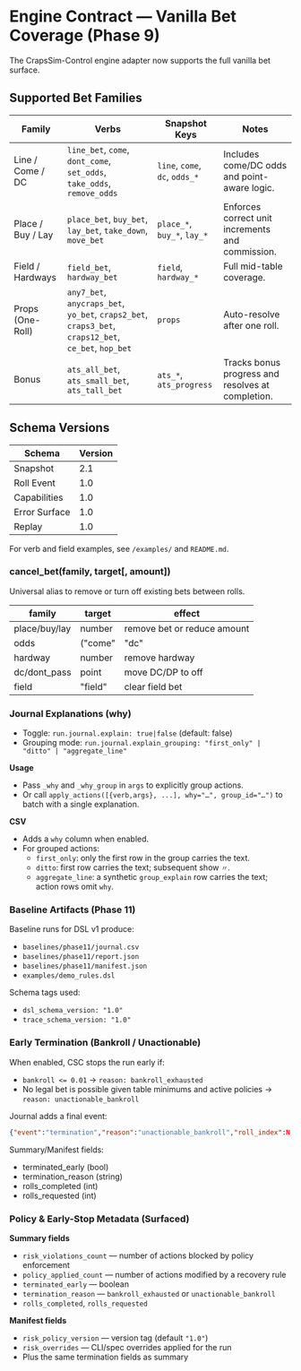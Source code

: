 # Engine Contract — Vanilla Bet Coverage (Phase 9)

The CrapsSim-Control engine adapter now supports the full vanilla bet surface.

## Supported Bet Families

| Family | Verbs | Snapshot Keys | Notes |
|--------|--------|----------------|-------|
| Line / Come / DC | `line_bet`, `come`, `dont_come`, `set_odds`, `take_odds`, `remove_odds` | `line`, `come`, `dc`, `odds_*` | Includes come/DC odds and point-aware logic. |
| Place / Buy / Lay | `place_bet`, `buy_bet`, `lay_bet`, `take_down`, `move_bet` | `place_*`, `buy_*`, `lay_*` | Enforces correct unit increments and commission. |
| Field / Hardways | `field_bet`, `hardway_bet` | `field`, `hardway_*` | Full mid-table coverage. |
| Props (One-Roll) | `any7_bet`, `anycraps_bet`, `yo_bet`, `craps2_bet`, `craps3_bet`, `craps12_bet`, `ce_bet`, `hop_bet` | `props` | Auto-resolve after one roll. |
| Bonus | `ats_all_bet`, `ats_small_bet`, `ats_tall_bet` | `ats_*`, `ats_progress` | Tracks bonus progress and resolves at completion. |

## Schema Versions

| Schema | Version |
|---------|----------|
| Snapshot | 2.1 |
| Roll Event | 1.0 |
| Capabilities | 1.0 |
| Error Surface | 1.0 |
| Replay | 1.0 |

For verb and field examples, see `/examples/` and `README.md`.

### cancel_bet(family, target[, amount])
Universal alias to remove or turn off existing bets between rolls.

| family | target | effect |
|---------|---------|---------|
| place/buy/lay | number | remove bet or reduce amount |
| odds | ("come"|"dc"|"pass"|"dont_pass", point) | remove odds |
| hardway | number | remove hardway |
| dc/dont_pass | point | move DC/DP to off |
| field | "field" | clear field bet |

### Journal Explanations (why)

- Toggle: `run.journal.explain: true|false` (default: false)
- Grouping mode: `run.journal.explain_grouping: "first_only" | "ditto" | "aggregate_line"`

**Usage**
- Pass `_why` and `_why_group` in `args` to explicitly group actions.
- Or call `apply_actions([{verb,args}, ...], why="…", group_id="…")` to batch with a single explanation.

**CSV**
- Adds a `why` column when enabled.
- For grouped actions:
  - `first_only`: only the first row in the group carries the text.
  - `ditto`: first row carries the text; subsequent show `〃`.
  - `aggregate_line`: a synthetic `group_explain` row carries the text; action rows omit `why`.

### Baseline Artifacts (Phase 11)

Baseline runs for DSL v1 produce:
- `baselines/phase11/journal.csv`
- `baselines/phase11/report.json`
- `baselines/phase11/manifest.json`
- `examples/demo_rules.dsl`

Schema tags used:
- `dsl_schema_version: "1.0"`
- `trace_schema_version: "1.0"`

### Early Termination (Bankroll / Unactionable)

When enabled, CSC stops the run early if:
- `bankroll <= 0.01` → `reason: bankroll_exhausted`
- No legal bet is possible given table minimums and active policies → `reason: unactionable_bankroll`

Journal adds a final event:
```json
{"event":"termination","reason":"unactionable_bankroll","roll_index":N,"bankroll":X}
```

Summary/Manifest fields:
- terminated_early (bool)
- termination_reason (string)
- rolls_completed (int)
- rolls_requested (int)

### Policy & Early-Stop Metadata (Surfaced)

**Summary fields**
- `risk_violations_count` — number of actions blocked by policy enforcement
- `policy_applied_count` — number of actions modified by a recovery rule
- `terminated_early` — boolean
- `termination_reason` — `bankroll_exhausted` or `unactionable_bankroll`
- `rolls_completed`, `rolls_requested`

**Manifest fields**
- `risk_policy_version` — version tag (default `"1.0"`)
- `risk_overrides` — CLI/spec overrides applied for the run
- Plus the same termination fields as summary
